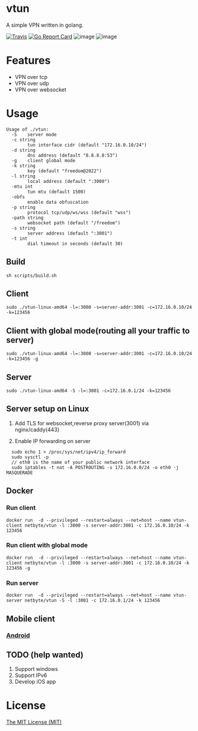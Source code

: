 # vtun

A simple VPN written in golang.

[![Travis](https://travis-ci.com/net-byte/vtun.svg?branch=master)](https://github.com/net-byte/vtun)
[![Go Report Card](https://goreportcard.com/badge/github.com/net-byte/vtun)](https://goreportcard.com/report/github.com/net-byte/vtun)
![image](https://img.shields.io/badge/License-MIT-orange)
![image](https://img.shields.io/badge/License-Anti--996-red)

# Features
* VPN over tcp
* VPN over udp
* VPN over websocket

# Usage

```
Usage of ./vtun:
  -S    server mode
  -c string
        tun interface cidr (default "172.16.0.10/24")
  -d string
        dns address (default "8.8.8.8:53")
  -g    client global mode
  -k string
        key (default "freedom@2022")
  -l string
        local address (default ":3000")
  -mtu int
        tun mtu (default 1500)
  -obfs
        enable data obfuscation
  -p string
        protocol tcp/udp/ws/wss (default "wss")
  -path string
        websocket path (default "/freedom")
  -s string
        server address (default ":3001")
  -t int
        dial timeout in seconds (default 30)

```

## Build

```
sh scripts/build.sh
```

## Client

```
sudo ./vtun-linux-amd64 -l=:3000 -s=server-addr:3001 -c=172.16.0.10/24 -k=123456

```

## Client with global mode(routing all your traffic to server)

```
sudo ./vtun-linux-amd64 -l=:3000 -s=server-addr:3001 -c=172.16.0.10/24 -k=123456 -g

```

## Server

```
sudo ./vtun-linux-amd64 -S -l=:3001 -c=172.16.0.1/24 -k=123456

```

## Server setup on Linux

1. Add TLS for websocket,reverse proxy server(3001) via nginx/caddy(443)

2. Enable IP forwarding on server

```
  sudo echo 1 > /proc/sys/net/ipv4/ip_forward
  sudo sysctl -p
  // eth0 is the name of your public network interface
  sudo iptables -t nat -A POSTROUTING -s 172.16.0.0/24 -o eth0 -j MASQUERADE
```

## Docker

### Run client
```
docker run  -d --privileged --restart=always --net=host --name vtun-client netbyte/vtun -l :3000 -s server-addr:3001 -c 172.16.0.10/24 -k 123456
```

### Run client with global mode
```
docker run  -d --privileged --restart=always --net=host --name vtun-client netbyte/vtun -l :3000 -s server-addr:3001 -c 172.16.0.10/24 -k 123456 -g
```

### Run server
```
docker run  -d --privileged --restart=always --net=host --name vtun-server netbyte/vtun -S -l :3001 -c 172.16.0.1/24 -k 123456
```

## Mobile client

### [Android](https://github.com/net-byte/vTunnel)

## TODO (help wanted)
1. Support windows
2. Support IPv6
3. Develop iOS app

# License
[The MIT License (MIT)](https://raw.githubusercontent.com/net-byte/vtun/master/LICENSE)
